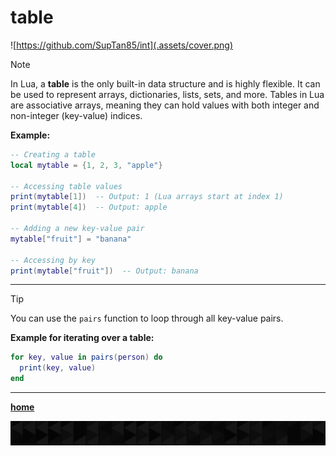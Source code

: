 # table

![https://github.com/SupTan85/int](.assets/cover.png)

>[!NOTE]
In Lua, a **table** is the only built-in data structure and is highly flexible. It can be used to represent arrays, dictionaries, lists, sets, and more. Tables in Lua are associative arrays, meaning they can hold values with both integer and non-integer (key-value) indices.

**Example:**

```lua
-- Creating a table
local mytable = {1, 2, 3, "apple"}

-- Accessing table values
print(mytable[1])  -- Output: 1 (Lua arrays start at index 1)
print(mytable[4])  -- Output: apple

-- Adding a new key-value pair
mytable["fruit"] = "banana"

-- Accessing by key
print(mytable["fruit"])  -- Output: banana
```

---

>[!TIP]
You can use the `pairs` function to loop through all key-value pairs.

**Example for iterating over a table:**

```lua
for key, value in pairs(person) do
  print(key, value)
end
```

---

[**home**](../README.md)

![end](.assets/bar.png)
